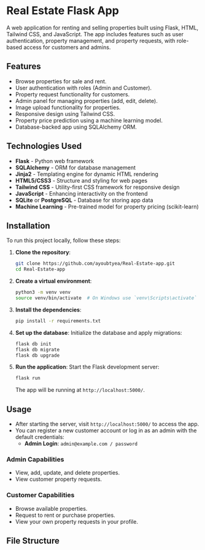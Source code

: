 # Real Estate Flask App

A web application for renting and selling properties built using Flask, HTML, Tailwind CSS, and JavaScript. The app includes features such as user authentication, property management, and property requests, with role-based access for customers and admins.

## Features

- Browse properties for sale and rent.
- User authentication with roles (Admin and Customer).
- Property request functionality for customers.
- Admin panel for managing properties (add, edit, delete).
- Image upload functionality for properties.
- Responsive design using Tailwind CSS.
- Property price prediction using a machine learning model.
- Database-backed app using SQLAlchemy ORM.
  
## Technologies Used

- **Flask** - Python web framework
- **SQLAlchemy** - ORM for database management
- **Jinja2** - Templating engine for dynamic HTML rendering
- **HTML5/CSS3** - Structure and styling for web pages
- **Tailwind CSS** - Utility-first CSS framework for responsive design
- **JavaScript** - Enhancing interactivity on the frontend
- **SQLite** or **PostgreSQL** - Database for storing app data
- **Machine Learning** - Pre-trained model for property pricing (scikit-learn)

## Installation

To run this project locally, follow these steps:

1. **Clone the repository**:
    ```bash
    git clone https://github.com/ayoubtyea/Real-Estate-app.git
    cd Real-Estate-app
    ```

2. **Create a virtual environment**:
    ```bash
    python3 -m venv venv
    source venv/bin/activate  # On Windows use `venv\Scripts\activate`
    ```

3. **Install the dependencies**:
    ```bash
    pip install -r requirements.txt
    ```

4. **Set up the database**:
    Initialize the database and apply migrations:
    ```bash
    flask db init
    flask db migrate
    flask db upgrade
    ```

5. **Run the application**:
    Start the Flask development server:
    ```bash
    flask run
    ```
    The app will be running at `http://localhost:5000/`.

## Usage

- After starting the server, visit `http://localhost:5000/` to access the app.
- You can register a new customer account or log in as an admin with the default credentials:
  - **Admin Login**: `admin@example.com / password`
  
### Admin Capabilities

- View, add, update, and delete properties.
- View customer property requests.

### Customer Capabilities

- Browse available properties.
- Request to rent or purchase properties.
- View your own property requests in your profile.

## File Structure

